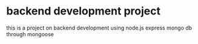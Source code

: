 # backend development project

this is a project on backend development using node.js express mongo db through mongoose